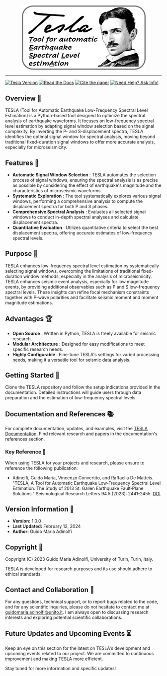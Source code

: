 <div align="center">
<img src="logo.png" alt="Alt text" title="Optional title" width="400"/>
</div>

---
[![Tesla Version](https://img.shields.io/badge/tesla-v1.0.0-green)](https://github.com/DrGMA/test_/tree/main?tab=readme-ov-file#documentation-and-references-)
[![Read the Docs](https://img.shields.io/badge/read_the_manual-tesla_v0.0.1-blue)](https://tesla.readthedocs.io/en/latest/)
[![Cite the paper](https://img.shields.io/badge/cite_the_paper-DOI-red)](https://doi.org/10.1785/0220230033)
[![Need Help? Ask Info!](https://img.shields.io/badge/need_help-ask_info%3F-yellow)](mailto:guidomaria.adinolfi@unito.it)


## Overview 📜
TESLA (Tool for Automatic Earthquake Low-Frequency Spectral Level Estimation) is a Python-based tool designed to optimize the spectral analysis of earthquake waveforms. It focuses on low-frequency spectral level estimation by adapting signal window selection based on the signal complexity. By inverting the P- and S-displacement spectra, TESLA identifies the optimal signal window for spectral analysis, moving beyond traditional fixed-duration signal windows to offer more accurate analysis, especially for microseismicity.

## Features 🚀
- **Automatic Signal Window Selection** : TESLA automates the selection process of signal windows, ensuring the spectral analysis is as precise as possible by considering the effect of earthquake's magnitude and the  characteristics of microseismic waveforms.
- **Systematic Exploration** : The tool systematically explores various signal windows, performing a comprehensive analysis to compute the displacement spectra for both P and S phases.
- **Comprehensive Spectral Analysis** : Evaluates all selected signal windows to conduct in-depth spectral analyses and calculate displacement spectra.
- **Quantitative Evaluation** : Utilizes quantitative criteria to select the best displacement spectra, offering accurate estimates of low-frequency spectral levels.

## Purpose 🎯
TESLA enhances low-frequency spectral level estimation by systematically selecting signal windows, overcoming the limitations of traditional fixed-duration window methods, especially in the analysis of microseismicity. TESLA enhances seismic event analysis, especially for low magnitude events, by providing additional observables such as P and S low-frequency spectral levels. These insights can refine focal mechanism constraints together with P-wave polarities and facilitate seismic moment and moment magnitude estimations.

## Advantages :trophy:

- **Open Source** : Written in Python, TESLA is freely available for seismic research.
- **Modular Architecture** : Designed for easy modifications to meet specific research needs.
- **Highly Configurable** : Fine-tune TESLA's settings for varied processing needs, making it a versatile tool for seismic data analysis.

## Getting Started 🏁
Clone the TESLA repository and follow the setup indications provided in the documentation. Detailed instructions will guide users through data preparation and the estimation of low-frequency spectral levels.

## Documentation and References 📚
For complete documentation, updates, and examples, visit the [TESLA Documentation](https://tesla.readthedocs.io/en/latest/index.html). Find relevant research and papers in the documentation's references section.

### Key Reference 📖
When using TESLA for your projects and research, please ensure to reference the following publication:

- Adinolfi, Guido Maria, Vincenzo Convertito, and Raffaella De Matteis. "TESLA, A Tool for Automatic Earthquake Low‐Frequency Spectral Level Estimation: The Study of 2013 St. Gallen Earthquake Fault‐Plane Solutions." Seismological Research Letters 94.5 (2023): 2441-2455. [DOI](https://doi.org/10.1785/0220230033)

## Version Information 📅
- **Version:** 1.0.0
- **Last Updated:** February 12, 2024
- **Author:** Guido Maria Adinolfi

## Copyright 📄
Copyright (C) 2023 Guido Maria Adinolfi, University of Turin, Turin, Italy.

TESLA is developed for research purposes and its use should adhere to ethical standards.

## Contact and Collaboration 📧
For any questions, technical support, or to report bugs related to the code, and for any scientific inquiries, please do not hesitate to contact me at guidomaria.adinolfi@unito.it. I am always open to discussing research interests and exploring potential scientific collaborations.

## Future Updates and Upcoming Events :hourglass_flowing_sand:
Keep an eye on this section for the latest on TESLA's development and upcoming events related to our project. We are committed to continuous improvement and making TESLA more efficient.

Stay tuned for more information and specific updates!
